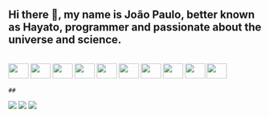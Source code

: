 ## Hi there 👋, my name is João Paulo, better known as Hayato, programmer and passionate about the universe and science.

<!--
**hayatocode-jp/hayatocode-jp** is a ✨ _special_ ✨ repository because its `README.md` (this file) appears on your GitHub profile.

Here are some ideas to get you started:

- 🔭 I’m currently working on ...
- 🌱 I’m currently learning ...
- 👯 I’m looking to collaborate on ...
- 🤔 I’m looking for help with ...
- 💬 Ask me about ...
- 📫 How to reach me: ...
- 😄 Pronouns: ...
- ⚡ Fun fact: ...
-->
<!--
<div align="center">
  <a href="https://github.com/hayatocode-jp">
  <img height="180em" src="https://github-readme-stats.vercel.app/api?username=hayatocode-jp&count_private=true&show_icons=true&theme=dracula&include_all_commits=true">
  <img height="180em" src="https://github-readme-stats.vercel.app/api/top-langs/?username=hayatocode-jp&count_private=true&layout=compact&show_icons=true&langs_count=7&theme=dracula">
</div>
-->
<div style="display: inline_block"><br>
	<img src="https://cdn.jsdelivr.net/gh/devicons/devicon/icons/html5/html5-original.svg" style="width: 40px; height: 30px;">
	<img src="https://cdn.jsdelivr.net/gh/devicons/devicon/icons/css3/css3-original.svg" style="width: 40px; height: 30px;">
	<img src="https://cdn.jsdelivr.net/gh/devicons/devicon/icons/javascript/javascript-original.svg" style="width: 40px; height: 30px;">
	<img src="https://cdn.jsdelivr.net/gh/devicons/devicon/icons/nodejs/nodejs-original.svg" style="width: 40px; height: 30px;">
	<img src="https://cdn.jsdelivr.net/gh/devicons/devicon/icons/electron/electron-original.svg" style="width: 40px; height: 30px;">
	<img src="https://cdn.jsdelivr.net/gh/devicons/devicon/icons/express/express-original.svg" style="width: 40px; height: 30px;">
	<img src="https://cdn.jsdelivr.net/gh/devicons/devicon/icons/vuejs/vuejs-original.svg" style="width: 40px; height: 30px;">
	<img src="https://cdn.jsdelivr.net/gh/devicons/devicon/icons/php/php-original.svg" style="width: 40px; height: 30px;">
	<img src="https://cdn.jsdelivr.net/gh/devicons/devicon/icons/laravel/laravel-plain.svg" style="width: 40px; height: 30px;">
	<img src="https://cdn.jsdelivr.net/gh/devicons/devicon/icons/mysql/mysql-original.svg" style="width: 40px; height: 30px;">
</div>

	##

<div>
	<a href="https://twitter.com/hayatocode" target="_blank"><img src="https://img.shields.io/badge/-Twitter-%2300acee ?style=for-the-badge&logo=twitter&logoColor=white"></a>
	<a href="https://instagram.com/hayatocode" target="_blank"><img src="https://img.shields.io/badge/-Instagram-%23E4405F?style=for-the-badge&logo=instagram&logoColor=white"></a>
	<a href="mailto:hayatocode.jp@gmail.com"><img src="https://img.shields.io/badge/-Gmail-%23333?style=for-the-badge&logo=gmail&logoColor=white"></a>
</div>

